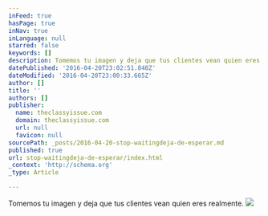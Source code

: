 ```yaml
---
inFeed: true
hasPage: true
inNav: true
inLanguage: null
starred: false
keywords: []
description: Tomemos tu imagen y deja que tus clientes vean quien eres realmente.
datePublished: '2016-04-20T23:02:51.848Z'
dateModified: '2016-04-20T23:00:33.665Z'
author: []
title: ''
authors: []
publisher:
  name: theclassyissue.com
  domain: theclassyissue.com
  url: null
  favicon: null
sourcePath: _posts/2016-04-20-stop-waitingdeja-de-esperar.md
published: true
url: stop-waitingdeja-de-esperar/index.html
_context: 'http://schema.org'
_type: Article

---
```

Tomemos tu imagen y deja que tus clientes vean quien eres realmente.
![](http://49.media.tumblr.com/bc1cc24b565bd9ebe0ba5d35124b4e37/tumblr_mzw84j8uCq1s7trmio1_r3_400.gif)